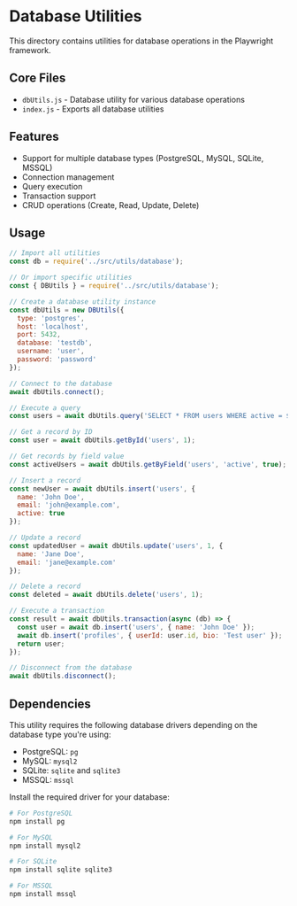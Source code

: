 <!-- Source: /Users/mzahirudeen/playwright-framework-dev/docs-backup/consolidated-docs/src-utils-database-README.md -->

<!-- Source: /Users/mzahirudeen/playwright-framework/src/utils/database/README.md -->

# Database Utilities

This directory contains utilities for database operations in the Playwright framework.

## Core Files

- `dbUtils.js` - Database utility for various database operations
- `index.js` - Exports all database utilities

## Features

- Support for multiple database types (PostgreSQL, MySQL, SQLite, MSSQL)
- Connection management
- Query execution
- Transaction support
- CRUD operations (Create, Read, Update, Delete)

## Usage

```javascript
// Import all utilities
const db = require('../src/utils/database');

// Or import specific utilities
const { DBUtils } = require('../src/utils/database');

// Create a database utility instance
const dbUtils = new DBUtils({
  type: 'postgres',
  host: 'localhost',
  port: 5432,
  database: 'testdb',
  username: 'user',
  password: 'password'
});

// Connect to the database
await dbUtils.connect();

// Execute a query
const users = await dbUtils.query('SELECT * FROM users WHERE active = $1', [true]);

// Get a record by ID
const user = await dbUtils.getById('users', 1);

// Get records by field value
const activeUsers = await dbUtils.getByField('users', 'active', true);

// Insert a record
const newUser = await dbUtils.insert('users', {
  name: 'John Doe',
  email: 'john@example.com',
  active: true
});

// Update a record
const updatedUser = await dbUtils.update('users', 1, {
  name: 'Jane Doe',
  email: 'jane@example.com'
});

// Delete a record
const deleted = await dbUtils.delete('users', 1);

// Execute a transaction
const result = await dbUtils.transaction(async (db) => {
  const user = await db.insert('users', { name: 'John Doe' });
  await db.insert('profiles', { userId: user.id, bio: 'Test user' });
  return user;
});

// Disconnect from the database
await dbUtils.disconnect();
```

## Dependencies

This utility requires the following database drivers depending on the database type you're using:

- PostgreSQL: `pg`
- MySQL: `mysql2`
- SQLite: `sqlite` and `sqlite3`
- MSSQL: `mssql`

Install the required driver for your database:

```bash
# For PostgreSQL
npm install pg

# For MySQL
npm install mysql2

# For SQLite
npm install sqlite sqlite3

# For MSSQL
npm install mssql
```